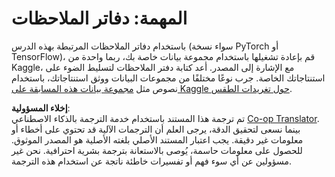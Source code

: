 <!--
CO_OP_TRANSLATOR_METADATA:
{
  "original_hash": "47f7d3c6a5373543e051e4d1140ce898",
  "translation_date": "2025-08-26T08:12:36+00:00",
  "source_file": "lessons/5-NLP/16-RNN/assignment.md",
  "language_code": "ar"
}
-->
# المهمة: دفاتر الملاحظات

باستخدام دفاتر الملاحظات المرتبطة بهذه الدرس (سواء نسخة PyTorch أو TensorFlow)، قم بإعادة تشغيلها باستخدام مجموعة بيانات خاصة بك، ربما واحدة من Kaggle، مع الإشارة إلى المصدر. أعد كتابة دفتر الملاحظات لتسليط الضوء على استنتاجاتك الخاصة. جرب نوعًا مختلفًا من مجموعات البيانات ووثق استنتاجاتك، باستخدام نصوص مثل [مجموعة بيانات هذه المسابقة على Kaggle حول تغريدات الطقس](https://www.kaggle.com/competitions/crowdflower-weather-twitter/data?select=train.csv).

**إخلاء المسؤولية**:  
تم ترجمة هذا المستند باستخدام خدمة الترجمة بالذكاء الاصطناعي [Co-op Translator](https://github.com/Azure/co-op-translator). بينما نسعى لتحقيق الدقة، يرجى العلم أن الترجمات الآلية قد تحتوي على أخطاء أو معلومات غير دقيقة. يجب اعتبار المستند الأصلي بلغته الأصلية هو المصدر الموثوق. للحصول على معلومات حاسمة، يُوصى بالاستعانة بترجمة بشرية احترافية. نحن غير مسؤولين عن أي سوء فهم أو تفسيرات خاطئة ناتجة عن استخدام هذه الترجمة.